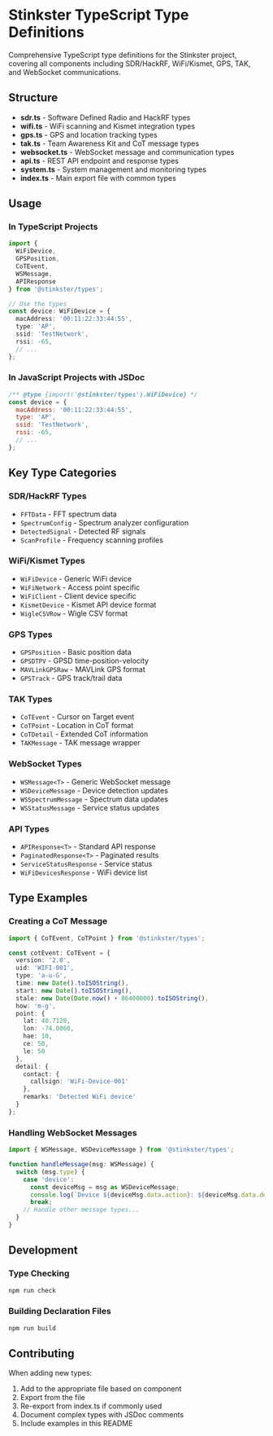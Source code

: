 # Stinkster TypeScript Type Definitions

Comprehensive TypeScript type definitions for the Stinkster project, covering all components including SDR/HackRF, WiFi/Kismet, GPS, TAK, and WebSocket communications.

## Structure

- **sdr.ts** - Software Defined Radio and HackRF types
- **wifi.ts** - WiFi scanning and Kismet integration types  
- **gps.ts** - GPS and location tracking types
- **tak.ts** - Team Awareness Kit and CoT message types
- **websocket.ts** - WebSocket message and communication types
- **api.ts** - REST API endpoint and response types
- **system.ts** - System management and monitoring types
- **index.ts** - Main export file with common types

## Usage

### In TypeScript Projects

```typescript
import { 
  WiFiDevice, 
  GPSPosition, 
  CoTEvent,
  WSMessage,
  APIResponse 
} from '@stinkster/types';

// Use the types
const device: WiFiDevice = {
  macAddress: '00:11:22:33:44:55',
  type: 'AP',
  ssid: 'TestNetwork',
  rssi: -65,
  // ...
};
```

### In JavaScript Projects with JSDoc

```javascript
/** @type {import('@stinkster/types').WiFiDevice} */
const device = {
  macAddress: '00:11:22:33:44:55',
  type: 'AP',
  ssid: 'TestNetwork',
  rssi: -65,
  // ...
};
```

## Key Type Categories

### SDR/HackRF Types
- `FFTData` - FFT spectrum data
- `SpectrumConfig` - Spectrum analyzer configuration
- `DetectedSignal` - Detected RF signals
- `ScanProfile` - Frequency scanning profiles

### WiFi/Kismet Types
- `WiFiDevice` - Generic WiFi device
- `WiFiNetwork` - Access point specific
- `WiFiClient` - Client device specific
- `KismetDevice` - Kismet API device format
- `WigleCSVRow` - Wigle CSV format

### GPS Types
- `GPSPosition` - Basic position data
- `GPSDTPV` - GPSD time-position-velocity
- `MAVLinkGPSRaw` - MAVLink GPS format
- `GPSTrack` - GPS track/trail data

### TAK Types
- `CoTEvent` - Cursor on Target event
- `CoTPoint` - Location in CoT format
- `CoTDetail` - Extended CoT information
- `TAKMessage` - TAK message wrapper

### WebSocket Types
- `WSMessage<T>` - Generic WebSocket message
- `WSDeviceMessage` - Device detection updates
- `WSSpectrumMessage` - Spectrum data updates
- `WSStatusMessage` - Service status updates

### API Types
- `APIResponse<T>` - Standard API response
- `PaginatedResponse<T>` - Paginated results
- `ServiceStatusResponse` - Service status
- `WiFiDevicesResponse` - WiFi device list

## Type Examples

### Creating a CoT Message
```typescript
import { CoTEvent, CoTPoint } from '@stinkster/types';

const cotEvent: CoTEvent = {
  version: '2.0',
  uid: 'WIFI-001',
  type: 'a-u-G',
  time: new Date().toISOString(),
  start: new Date().toISOString(),
  stale: new Date(Date.now() + 86400000).toISOString(),
  how: 'm-g',
  point: {
    lat: 40.7128,
    lon: -74.0060,
    hae: 10,
    ce: 50,
    le: 50
  },
  detail: {
    contact: {
      callsign: 'WiFi-Device-001'
    },
    remarks: 'Detected WiFi device'
  }
};
```

### Handling WebSocket Messages
```typescript
import { WSMessage, WSDeviceMessage } from '@stinkster/types';

function handleMessage(msg: WSMessage) {
  switch (msg.type) {
    case 'device':
      const deviceMsg = msg as WSDeviceMessage;
      console.log(`Device ${deviceMsg.data.action}: ${deviceMsg.data.device.mac}`);
      break;
    // Handle other message types...
  }
}
```

## Development

### Type Checking
```bash
npm run check
```

### Building Declaration Files
```bash
npm run build
```

## Contributing

When adding new types:
1. Add to the appropriate file based on component
2. Export from the file
3. Re-export from index.ts if commonly used
4. Document complex types with JSDoc comments
5. Include examples in this README